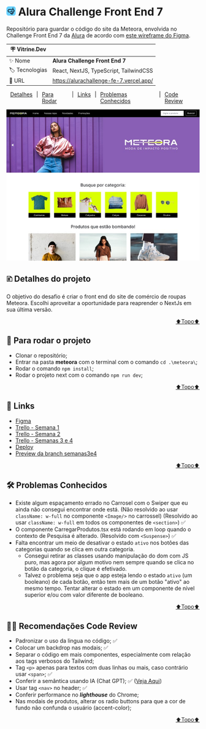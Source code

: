 # <img src="./meteora/public/alura_challenge_icon.png" style="height: 24px"> Alura Challenge Front End 7
Repositório para guardar o código do site da Meteora, envolvida no Challenge Front End 7 da <a href="https://www.alura.com.br/">Alura</a> de acordo com <a href="https://www.figma.com/file/IVO00we38ZQzTayF7Viimm/Challenge-Front-end-%7C-Loja-Meteora-(Copy)?type=design&node-id=2386%3A3188&t=NJQNo7dpIo7Ipb0g-1">este wireframe do Figma</a>.

| :placard: Vitrine.Dev |     |
| -------------  | --- |
| :sparkles: Nome        | **Alura Challenge Front End 7**
| :label: Tecnologias | React, NextJS, TypeScript, TailwindCSS
| :rocket: URL         | https://alurachallenge-fe-7.vercel.app/

<div style="display:flex; justify-content: center; margin-bottom: 10px;">
    <a style="margin: 0 10px" href="#-detalhes-do-projeto">Detalhes</a> | 
    <a style="margin: 0 10px" href="#-para-rodar-o-projeto">Para Rodar</a> | 
    <a style="margin: 0 10px" href="#-links">Links</a> |
    <a style="margin: 0 10px" href="#%EF%B8%8F-problemas-conhecidos">Problemas Conhecidos</a> |
    <a style="margin: 0 10px" href="#-recomendações-code-review">Code Review</a>
</div>

<!-- Inserir imagem com a #vitrinedev ao final do link -->
![](./meteora/public/Meteora_Preview.jpg#vitrinedev)

## 🗈 Detalhes do projeto
O objetivo do desafio é criar o front end do site de comércio de roupas Meteora. Escolhi aproveitar a oportunidade para reaprender o NextJs em sua última versão.

<a href="#" style="display:flex; justify-content: end"> ⬆️Topo⬆️</a>

## 📀 Para rodar o projeto
- Clonar o repositório;
- Entrar na pasta __meteora__ com o terminal com o comando ```cd .\meteora\```;
- Rodar o comando ```npm install```;
- Rodar o projeto next com o comando ```npm run dev```;

<a href="#" style="display:flex; justify-content: end"> ⬆️Topo⬆️</a>

## 🔗 Links
- <a href="https://www.figma.com/file/IVO00we38ZQzTayF7Viimm/Challenge-Front-end-%7C-Loja-Meteora-(Copy)?type=design&node-id=2386%3A3188&mode=design&t=S6Ql9fSE4qJuxw4P-1" target="_blank">Figma</a>
- <a href="https://trello.com/b/ezN5ADgZ/alura-challenge-fe-7-semana-1" target="_blank">Trello - Semana 1</a>
- <a href="https://trello.com/b/4nevqD06/alura-challenge-fe-7-semana-2" target="_blank">Trello - Semana 2</a>
- <a href="https://trello.com/b/Skz3kdd1/alura-challenge-fe7-semanas-3-e-4">Trello - Semanas 3 e 4</a>
- <a href="https://alurachallenge-fe-7.vercel.app/">Deploy</a>
- <a href="https://alurachallenge-fe-7-git-semanas3e4-enyus.vercel.app/">Preview da branch semanas3e4</a> 

<a href="#" style="display:flex; justify-content: end"> ⬆️Topo⬆️</a>

## 🛠️ Problemas Conhecidos
- Existe algum espaçamento errado no Carrosel com o Swiper que eu ainda não consegui encontrar onde está. (Não resolvido ao usar ```className: w-full``` no componente ```<Image/>``` no carrossel) (Resolvido ao usar ```className: w-full``` em todos os componentes de ```<section>```) ✅
- O componente CarregarProdutos.tsx está rodando em loop quando o contexto de Pesquisa é alterado. (Resolvido com ```<Suspense>```) ✅
- Falta encontrar um meio de desativar o estado ```ativo``` nos botôes das categorias quando se clica em outra categoria.
    - Consegui retirar as classes usando manipulação do dom com JS puro, mas agora por algum motivo nem sempre quando se clica no botão da categoria, o clique é efetivado.
    - Talvez o problema seja que o app esteja lendo o estado ```ativo``` (um booleano) de cada botão, então tem mais de um botão "ativo" ao mesmo tempo. Tentar alterar o estado em um componente de nível superior e/ou com valor diferente de booleano.

<a href="#" style="display:flex; justify-content: end"> ⬆️Topo⬆️</a>

## 👩‍🏫 Recomendações Code Review
- Padronizar o uso da lingua no código; ✅
- Colocar um backdrop nas modais; ✅
- Separar o código em mais componentes, especialmente com relação aos tags verbosos do Tailwind;
- Tag ```<p>``` apenas para textos com duas linhas ou mais, caso contrário usar ```<span>```; ✅
- Conferir a semântica usando IA (Chat GPT); ✅ (<a href="https://github.com/Enyus/alurachallengeFE7/blob/main/opiniaoGPT.md">Veja Aqui</a>)
- Usar tag ```<nav>``` no header; ✅
- Conferir performance no ***lighthouse*** do Chrome;
- Nas modais de produtos, alterar os radio buttons para que a cor de fundo não confunda o usuário (accent-color);

<a href="#" style="display:flex; justify-content: end"> ⬆️Topo⬆️</a>